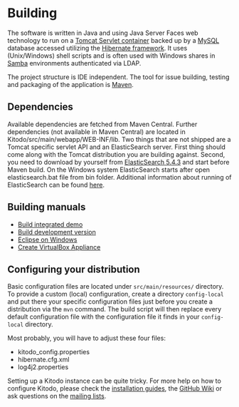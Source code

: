 # Building

The software is written in Java and using Java Server Faces web technology to run on a [Tomcat Servlet container](http://tomcat.apache.org/) backed up by a [MySQL](http://www.mysql.com) database accessed utilizing the [Hibernate framework](http://www.hibernate.org). It uses (Unix/Windows) shell scripts and is often used with Windows shares in [Samba](http://www.samba.org/) environments authenticated via LDAP.

The project structure is IDE independent. The tool for issue building, testing
and packaging of the application is [Maven](https://maven.apache.org/).

## Dependencies

Available dependencies are fetched from Maven Central. Further dependencies (not available in Maven Central) are located in Kitodo/src/main/webapp/WEB-INF/lib.
Two things that are not shipped are a Tomcat specific servlet API and an ElasticSearch server. First thing should come along with the Tomcat distribution you are building against. Second, you need to download by yourself from [ElasticSearch 5.4.3](https://www.elastic.co/downloads/past-releases/elasticsearch-5-4-3) and start before Maven build. On the Windows system ElasticSearch starts after open elasticsearch.bat file from bin folder. Additional information about running of ElasticSearch can be found [here](https://www.elastic.co/downloads/elasticsearch).

## Building manuals

* [Build integrated demo](demo.md)
* [Build development version](development-version.md)
* [Eclipse on Windows](eclipse-windows.md)
* [Create VirtualBox Appliance](virtualbox.md)

## Configuring your distribution

Basic configuration files are located under `src/main/resources/` directory. To provide a custom (local) configuration, create a directory `config-local` and put there your specific configuration files just before you create a distribution via the `mvn` command. The build script will then replace every default configuration file with the configuration file it finds in your `config-local` directory.

Most probably, you will have to adjust these four files:
* kitodo_config.properties
* hibernate.cfg.xml
* log4j2.properties

Setting up a Kitodo instance can be quite tricky. For more help on how to configure Kitodo, please check the [installation guides](https://github.com/kitodo/kitodo-production/wiki/Installationsanleitung), the [GitHub Wiki](https://github.com/kitodo/kitodo-production/wiki) or ask questions on the [mailing lists](https://github.com/kitodo/kitodo-production/wiki#Mailingliste).
